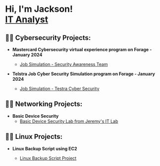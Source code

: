 <h1>Hi, I'm Jackson! <br/><a href="https://github.com/610jackson">IT Analyst</a>

<h2>👨‍💻 Cybersecurity Projects:</h2>

- <b>Mastercard Cybersecurity virtual experience program on Forage - January 2024 </b>
  - [Job Simulation - Security Awareness Team](https://github.com/610jackson/MasterCard-Lab.git)
 

- <b>Telstra Job Cyber Security Simulation program on Forage - January 2024 </b>
  - [Job Simulation - Testra Cyber Security](https://github.com/610jackson/Telstra-Project)


<h2>👨‍💻 Networking Projects:</h2>

- <b>Basic Device Security </b>
  - [Basic Device Security Lab from Jeremy's IT Lab](https://github.com/610jackson/Basic-Device-Security/blob/main.README.md)

<h2>👨‍💻 Linux Projects:</h2>

- <b>Linux Backup Script using EC2 </b>

  -   [Linux Backup Script Project](https://github.com/610jackson/LinuxBackupScript/blob/main/README.md)


  

